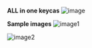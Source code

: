 **ALL in one keycas**
![image](https://cdn.shopify.com/s/files/1/2711/4238/products/KIT-11.jpg?v=1638598924)

**Sample images**
![image1](https://cdn.shopify.com/s/files/1/2711/4238/files/85c269d8096d505689b10377f961f73a.gif?v=1635495936)

![image2](https://cdn.shopify.com/s/files/1/2711/4238/files/1.5U.gif?v=1635495188)
